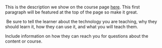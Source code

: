 This is the description we show on the course page [here](https://lab.github.com/3v1lW1th1n/site-template). This first paragraph will be featured at the top of the page so make it great.
​

​
Be sure to tell the learner about the technology you are teaching, why they should learn it, how they can use it, and what you will teach them.
​


Include information on how they can reach you for questions about the content or course. 